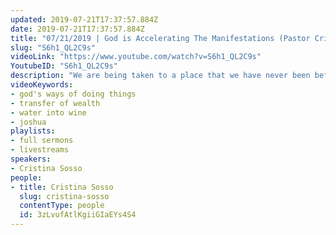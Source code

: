 ```yaml
---
updated: 2019-07-21T17:37:57.884Z
date: 2019-07-21T17:37:57.884Z
title: "07/21/2019 | God is Accelerating The Manifestations (Pastor Cristina Sosso)"
slug: "S6h1_QL2C9s"
videoLink: "https://www.youtube.com/watch?v=S6h1_QL2C9s"
YoutubeID: "S6h1_QL2C9s"
description: "We are being taken to a place that we have never been before! It's time to follow the leading of the Holy Spirit. This sermon was delivered by Pastor Cris Sosso at Freedom Fellowship Church International on July 21st, 2019."
videoKeywords:
- god's ways of doing things
- transfer of wealth
- water into wine
- joshua
playlists:
- full sermons
- livestreams
speakers:
- Cristina Sosso
people:
- title: Cristina Sosso
  slug: cristina-sosso
  contentType: people
  id: 3zLvufAtlKgiiGIaEYs4S4
---
```

